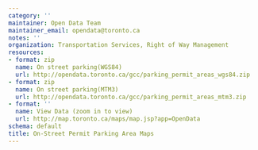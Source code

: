 ```yaml
---
category: ''
maintainer: Open Data Team
maintainer_email: opendata@toronto.ca
notes: ''
organization: Transportation Services, Right of Way Management
resources:
- format: zip
  name: On street parking(WGS84)
  url: http://opendata.toronto.ca/gcc/parking_permit_areas_wgs84.zip
- format: zip
  name: On street parking(MTM3)
  url: http://opendata.toronto.ca/gcc/parking_permit_areas_mtm3.zip
- format: ''
  name: View Data (zoom in to view)
  url: http://map.toronto.ca/maps/map.jsp?app=OpenData
schema: default
title: On-Street Permit Parking Area Maps
---
```

